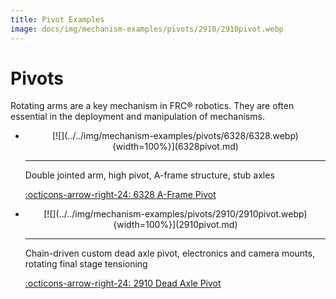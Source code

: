 ```yaml
---
title: Pivot Examples
image: docs/img/mechanism-examples/pivots/2910/2910pivot.webp
---
```


# Pivots

Rotating arms are a key mechanism in FRC® robotics. They are often essential in the deployment and manipulation of mechanisms.

<div class="grid cards" markdown>

-   <center>[![](../../img/mechanism-examples/pivots/6328/6328.webp){width=100%}](6328pivot.md)</center>

    ---

    Double jointed arm, high pivot, A-frame structure, stub axles
    
    [:octicons-arrow-right-24: 6328 A-Frame Pivot](6328pivot.md)

-   <center>[![](../../img/mechanism-examples/pivots/2910/2910pivot.webp){width=100%}](2910pivot.md)</center>

    ---

    Chain-driven custom dead axle pivot, electronics and camera mounts, rotating final stage tensioning
    
    [:octicons-arrow-right-24: 2910 Dead Axle Pivot](2910pivot.md)

</div>
  
<br>
